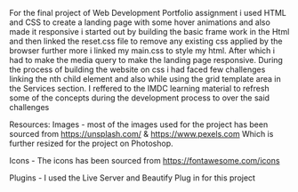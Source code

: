 For the final project of Web Development Portfolio assignment i used HTML and CSS to create a landing page with some hover animations and also made it responsive i started out by building the basic frame work in the Html and then linked the reset.css file to remove any existing css applied by the browser further more i linked my main.css to style my html. After which i had to make the media query to make the landing page responsive. During the process of building the website on css i had faced few challenges linking the nth child element and also while using the grid template area in the Services section. I reffered to the IMDC learning material to refresh some of the concepts during the development process to over the said challenges 

Resources: 
Images - most of the images used for the project has been sourced from https://unsplash.com/ & https://www.pexels.com Which is further resized for the project on Photoshop.

Icons - The icons has been sourced from https://fontawesome.com/icons

Plugins - I used the Live Server and Beautify Plug in for this project 

